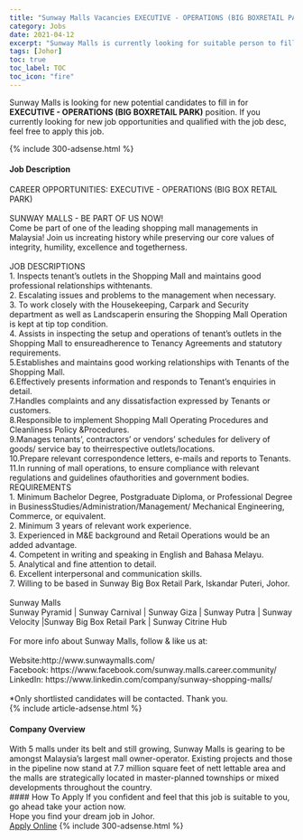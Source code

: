 ```yaml
---
title: "Sunway Malls Vacancies EXECUTIVE - OPERATIONS (BIG BOXRETAIL PARK)" 
category: Jobs 
date: 2021-04-12 
excerpt: "Sunway Malls is currently looking for suitable person to fill in the EXECUTIVE - OPERATIONS (BIG BOXRETAIL PARK) which based in Johor" 
tags: [Johor] 
toc: true 
toc_label: TOC 
toc_icon: "fire" 
--- 
```


<p>Sunway Malls is looking for new potential candidates to fill in for <b>EXECUTIVE - OPERATIONS (BIG BOXRETAIL PARK)</b> position. If you currently looking for new job opportunities and qualified with the job desc, feel free to apply this job.
</p>{% include 300-adsense.html %} 
<div><div><h4>Job Description</h4></div><div><div><span><div><div>CAREER OPPORTUNITIES: EXECUTIVE - OPERATIONS (BIG BOX RETAIL PARK)</div><div><br>SUNWAY MALLS - BE PART OF US NOW!<br>Come be part of one of the leading shopping mall managements in Malaysia! Join us increating history while preserving our core values of integrity, humility, excellence and togetherness.</div><div><br>JOB DESCRIPTIONS<br>1. Inspects tenant&#8217;s outlets in the Shopping Mall and maintains good professional relationships withtenants.<br>2. Escalating issues and problems to the management when necessary.<br>3. To work closely with the Housekeeping, Carpark and Security department as well as Landscaperin ensuring the Shopping Mall Operation is kept at tip top condition.<br>4. Assists in inspecting the setup and operations of tenant&#8217;s outlets in the Shopping Mall to ensureadherence to Tenancy Agreements and statutory requirements.<br>5.Establishes and maintains good working relationships with Tenants of the Shopping Mall.<br>6.Effectively presents information and responds to Tenant&#8217;s enquiries in detail.<br>7.Handles complaints and any dissatisfaction expressed by Tenants or customers.<br>8.Responsible to implement Shopping Mall Operating Procedures and Cleanliness Policy &amp;Procedures.<br>9.Manages tenants&#8217;, contractors&#8217; or vendors&#8217; schedules for delivery of goods/ service bay to theirrespective outlets/locations.<br>10.Prepare relevant correspondence letters, e-mails and reports to Tenants.<br>11.In running of mall operations, to ensure compliance with relevant regulations and guidelines ofauthorities and government bodies.</div><div>REQUIREMENTS<br>1. Minimum Bachelor Degree, Postgraduate Diploma, or Professional Degree in BusinessStudies/Administration/Management/ Mechanical Engineering, Commerce, or equivalent.<br>2. Minimum 3 years of relevant work experience.<br>3. Experienced in M&amp;E background and Retail Operations would be an added advantage.<br>4. Competent in writing and speaking in English and Bahasa Melayu.<br>5. Analytical and fine attention to detail.<br>6. Excellent interpersonal and communication skills.<br>7. Willing to be based in Sunway Big Box Retail Park, Iskandar Puteri, Johor.</div><div><br>Sunway Malls<br>Sunway Pyramid | Sunway Carnival | Sunway Giza | Sunway Putra | Sunway Velocity |Sunway Big Box Retail Park | Sunway Citrine Hub</div><div><br>For more info about Sunway Malls, follow &amp; like us at:</div><div><br>Website:http://www.sunwaymalls.com/<br>Facebook: https://www.facebook.com/sunway.malls.career.community/</div><div>LinkedIn: https://www.linkedin.com/company/sunway-shopping-malls/</div><div><br>*Only shortlisted candidates will be contacted. Thank you.</div></div></span></div></div></div> 
{% include article-adsense.html %} 
<div><div><h4>Company Overview</h4></div><div><div><span><div><div>
<div>
		With 5 malls under its belt and still growing, Sunway Malls is gearing to be amongst Malaysia&#8217;s largest mall owner-operator. Existing projects and those in the pipeline now stand at 7.7 million square feet of nett lettable area and the malls are strategically located in master-planned townships or mixed developments throughout the country.</div>
</div></div></span></div></div></div> 
#### How To Apply 
If you confident and feel that this job is suitable to you, go ahead take your action now. <br/> 
Hope you find your dream job in Johor. <br/> 
<a href="https://www.jobstreet.com.my/en/job/executive-operations-big-boxretail-park-4529511?jobId=jobstreet-my-job-4529511&" class="btn btn--info" target="_blank" rel="nofollow noopenner">Apply Online</a> 
{% include 300-adsense.html %} 
